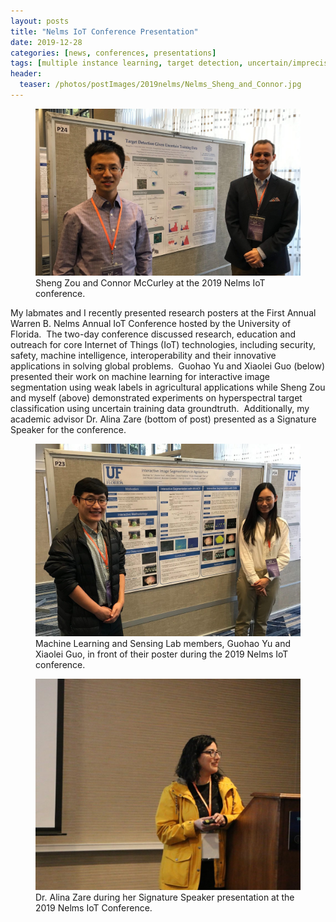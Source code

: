 ```yaml
---
layout: posts
title: "Nelms IoT Conference Presentation"
date: 2019-12-28
categories: [news, conferences, presentations]
tags: [multiple instance learning, target detection, uncertain/imprecise labels]
header:
  teaser: /photos/postImages/2019nelms/Nelms_Sheng_and_Connor.jpg
---
```


<figure>
    <a href="/photos/postImages/2019nelms/Nelms_Sheng_and_Connor.jpg"><img src="/photos/postImages/2019nelms/Nelms_Sheng_and_Connor.jpg"></a>
    <figcaption>Sheng Zou and Connor McCurley at the 2019 Nelms IoT conference.</figcaption>
</figure>

My labmates and I recently presented research posters at the First Annual Warren B. Nelms Annual IoT Conference hosted by the University of Florida.  The two-day conference discussed research, education and outreach for core Internet of Things (IoT) technologies, including security, safety, machine intelligence, interoperability and their innovative applications in solving global problems.  Guohao Yu and Xiaolei Guo (below) presented their work on machine learning for interactive image segmentation using weak labels in agricultural applications while Sheng Zou and myself (above) demonstrated experiments on hyperspectral target classification using uncertain training data groundtruth.  Additionally, my academic advisor Dr. Alina Zare (bottom of post) presented as a Signature Speaker for the conference.  

<figure>
    <a href="/photos/postImages/2019nelms/Nelms_Xiaolei_and_Guohao.jpg"><img src="/photos/postImages/2019nelms/Nelms_Xiaolei_and_Guohao.jpg"></a>
    <figcaption>Machine Learning and Sensing Lab members, Guohao Yu and Xiaolei Guo, in front of their poster during the 2019 Nelms IoT conference.</figcaption>
</figure>
  
<figure>
    <a href="/photos/postImages/2019nelms/Nelms_Zare.jpg"><img src="/photos/postImages/2019nelms/Nelms_Zare.jpg"></a>
    <figcaption>Dr. Alina Zare during her Signature Speaker presentation at the 2019 Nelms IoT Conference.</figcaption>
</figure>





